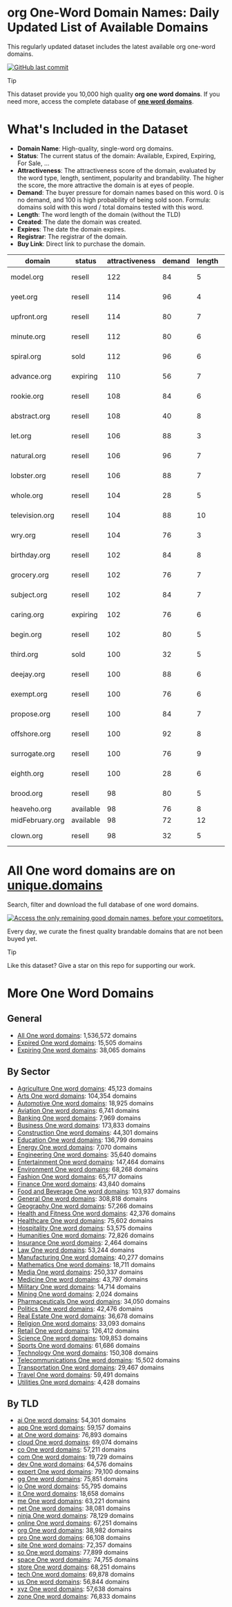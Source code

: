
# **org One-Word Domain Names**: Daily Updated List of Available Domains

This regularly updated dataset includes the latest available org one-word domains.

[![GitHub last commit](https://img.shields.io/github/last-commit/UniqueDomains/org-oneword-domains.svg?style=flat)]() 

> [!TIP]
> This dataset provide you 10,000 high quality **org one word domains**.
> If you need more, access the complete database of **[one word domains](https://unique.domains?utm_source=github&utm_medium=dataset&utm_campaign=org&utm_content=description.top)**.

# What's Included in the Dataset

- **Domain Name**: High-quality, single-word org domains.
- **Status**: The current status of the domain: Available, Expired, Expiring, For Sale, ...
- **Attractiveness**: The attractiveness score of the domain, evaluated by the word type, length, sentiment, popularity and brandability. The higher the score, the more attractive the domain is at eyes of people.
- **Demand**: The buyer pressure for domain names based on this word. 0 is no demand, and 100 is high probability of being sold soon. Formula: domains sold with this word / total domains tested with this word.
- **Length**: The word length of the domain (without the TLD)
- **Created**: The date the domain was created.
- **Expires**: The date the domain expires.
- **Registrar**: The registrar of the domain.
- **Buy Link**: Direct link to purchase the domain.

| domain          | status    | attractiveness | demand | length | created          | expires          | registrar                               | sectors                               |
| --------------- | --------- | -------------- | ------ | ------ | ---------------- | ---------------- | --------------------------------------- | ------------------------------------- |
| model.org       | resell    | 122            | 84     | 5      | 25/06/1997 04:00 | 24/06/2026 04:00 | Gabia, Inc.                             | Business,Fashion,Technology           |
| yeet.org        | resell    | 114            | 96     | 4      | 14/12/2015 14:30 | 14/12/2025 14:30 | GoDaddy.com, LLC                        | Entertainment,Media,Sports            |
| upfront.org     | resell    | 114            | 80     | 7      | 06/11/2002 05:15 | 06/11/2025 05:15 | eNom, LLC                               | Business,Finance,Media                |
| minute.org      | resell    | 112            | 80     | 6      | 23/05/2002 18:27 | 23/05/2026 18:27 | Sav.com, LLC                            | Education,Science                     |
| spiral.org      | sold      | 112            | 96     | 6      | 10/07/1997 04:00 | 09/07/2026 04:00 | Epik LLC                                | Arts,Engineering,Science              |
| advance.org     | expiring  | 110            | 56     | 7      | 18/08/2002 18:06 | 18/08/2025 18:06 | GoDaddy.com, LLC                        | Business,Education,Healthcare         |
| rookie.org      | resell    | 108            | 84     | 6      | 14/04/2005 18:55 | 14/04/2026 18:55 | GoDaddy.com, LLC                        | Entertainment,Media,Sports            |
| abstract.org    | resell    | 108            | 40     | 8      | 26/09/2000 10:49 | 26/09/2025 10:49 | GoDaddy.com, LLC                        | Arts,Humanities,Science               |
| let.org         | resell    | 106            | 88     | 3      | 14/03/2000 01:51 | 14/03/2026 01:51 | PDR Ltd. d/b/a PublicDomainRegistry.com | Business,Law,Real Estate              |
| natural.org     | resell    | 106            | 96     | 7      | 05/02/2001 11:31 | 05/02/2026 11:31 | PDR Ltd. d/b/a PublicDomainRegistry.com | Environment,Food and Beverage,Science |
| lobster.org     | resell    | 106            | 88     | 7      | 05/08/2002 18:02 | 05/08/2026 18:02 | Sea Wasp, LLC                           | Food and Beverage,Hospitality,Retail  |
| whole.org       | resell    | 104            | 28     | 5      | 04/03/1998 05:00 | 03/03/2026 05:00 | GoDaddy.com, LLC                        | Business,Real Estate                  |
| television.org  | resell    | 104            | 88     | 10     | 28/10/1996 05:00 | 27/10/2025 04:00 | GoDaddy.com, LLC                        | Entertainment,Media                   |
| wry.org         | resell    | 104            | 76     | 3      | 04/02/2002 18:06 | 04/02/2027 18:06 | Dynadot Inc                             | Arts,Humanities,Media                 |
| birthday.org    | resell    | 102            | 84     | 8      | 14/02/2001 11:32 | 14/02/2026 11:32 | PDR Ltd. d/b/a PublicDomainRegistry.com | Entertainment,Hospitality,Retail      |
| grocery.org     | resell    | 102            | 76     | 7      | 10/03/1999 05:00 | 10/03/2026 05:00 | GoDaddy.com, LLC                        | Food and Beverage,Retail              |
| subject.org     | resell    | 102            | 84     | 7      | 02/05/1999 11:11 | 02/05/2026 11:10 | GoDaddy.com, LLC                        | Education,Media                       |
| caring.org      | expiring  | 102            | 76     | 6      | 09/07/1997 04:00 | 08/07/2025 04:00 | GoDaddy.com, LLC                        | Business,Education,Healthcare         |
| begin.org       | resell    | 102            | 80     | 5      | 05/04/2001 10:45 | 05/04/2027 11:45 | GoDaddy.com, LLC                        | Business                              |
| third.org       | sold      | 100            | 32     | 5      | 20/01/1998 06:00 | 19/01/2026 06:00 | TurnCommerce, Inc. DBA NameBright.com   | Mathematics                           |
| deejay.org      | resell    | 100            | 88     | 6      | 22/09/2003 14:34 | 22/09/2026 14:34 | GoDaddy.com, LLC                        | Entertainment,Media,Technology        |
| exempt.org      | resell    | 100            | 76     | 6      | 13/12/2004 19:02 | 13/12/2025 19:02 | Sea Wasp, LLC                           | Business,Finance,Law                  |
| propose.org     | resell    | 100            | 84     | 7      | 01/12/1999 07:17 | 01/12/2025 07:17 | Gabia, Inc.                             | Business,Education,Politics           |
| offshore.org    | resell    | 100            | 92     | 8      | 07/08/1996 04:00 | 06/08/2027 04:00 | GoDaddy.com, LLC                        | Finance                               |
| surrogate.org   | resell    | 100            | 76     | 9      | 20/07/2013 14:30 | 20/07/2026 14:30 | Dynadot Inc                             | Healthcare                            |
| eighth.org      | resell    | 100            | 28     | 6      | 24/06/2013 14:30 | 24/06/2026 14:30 | CommuniGal Communication Ltd.           | Mathematics                           |
| brood.org       | resell    | 98             | 80     | 5      | 13/01/1999 05:00 | 13/01/2026 05:00 | GoDaddy.com, LLC                        | Agriculture,Environment,Science       |
| heaveho.org     | available | 98             | 76     | 8      |                  |                  |                                         | Entertainment,Sports,Transportation   |
| midFebruary.org | available | 98             | 72     | 12     |                  |                  |                                         | General                               |
| clown.org       | resell    | 98             | 32     | 5      | 22/02/1999 05:00 | 22/02/2026 05:00 | Sea Wasp, LLC                           | Entertainment                         |

# All One word domains are on [unique.domains](https://unique.domains?utm_source=github&utm_medium=dataset&utm_campaign=org&utm_content=description.bottom)

Search, filter and download the full database of one word domains.

[![Access the only remaining good domain names, before your competitors.](https://github.com/UniqueDomains/org-oneword-domains/blob/main/unique.domains.jpg?raw=true)](https://unique.domains?utm_source=github&utm_medium=dataset&utm_campaign=org&utm_content=description.image)

Every day, we curate the finest quality brandable domains that are not been buyed yet.

> [!TIP]
> Like this dataset? Give a star on this repo for supporting our work.

# More One Word Domains

## General

- [All One word domains](https://github.com/UniqueDomains/oneword-domains): 1,536,572 domains
- [Expired One word domains](https://github.com/UniqueDomains/expired-oneword-domains): 15,505 domains
- [Expiring One word domains](https://github.com/UniqueDomains/expiring-oneword-domains): 38,065 domains
## By Sector

- [Agriculture One word domains](https://github.com/UniqueDomains/agriculture-oneword-domains): 45,123 domains
- [Arts One word domains](https://github.com/UniqueDomains/arts-oneword-domains): 104,354 domains
- [Automotive One word domains](https://github.com/UniqueDomains/automotive-oneword-domains): 18,925 domains
- [Aviation One word domains](https://github.com/UniqueDomains/aviation-oneword-domains): 6,741 domains
- [Banking One word domains](https://github.com/UniqueDomains/banking-oneword-domains): 7,969 domains
- [Business One word domains](https://github.com/UniqueDomains/business-oneword-domains): 173,833 domains
- [Construction One word domains](https://github.com/UniqueDomains/construction-oneword-domains): 44,301 domains
- [Education One word domains](https://github.com/UniqueDomains/education-oneword-domains): 136,799 domains
- [Energy One word domains](https://github.com/UniqueDomains/energy-oneword-domains): 7,070 domains
- [Engineering One word domains](https://github.com/UniqueDomains/engineering-oneword-domains): 35,640 domains
- [Entertainment One word domains](https://github.com/UniqueDomains/entertainment-oneword-domains): 147,464 domains
- [Environment One word domains](https://github.com/UniqueDomains/environment-oneword-domains): 68,268 domains
- [Fashion One word domains](https://github.com/UniqueDomains/fashion-oneword-domains): 65,717 domains
- [Finance One word domains](https://github.com/UniqueDomains/finance-oneword-domains): 43,840 domains
- [Food and Beverage One word domains](https://github.com/UniqueDomains/food-and-beverage-oneword-domains): 103,937 domains
- [General One word domains](https://github.com/UniqueDomains/general-oneword-domains): 308,818 domains
- [Geography One word domains](https://github.com/UniqueDomains/geography-oneword-domains): 57,266 domains
- [Health and Fitness One word domains](https://github.com/UniqueDomains/health-and-fitness-oneword-domains): 42,376 domains
- [Healthcare One word domains](https://github.com/UniqueDomains/healthcare-oneword-domains): 75,602 domains
- [Hospitality One word domains](https://github.com/UniqueDomains/hospitality-oneword-domains): 53,575 domains
- [Humanities One word domains](https://github.com/UniqueDomains/humanities-oneword-domains): 72,826 domains
- [Insurance One word domains](https://github.com/UniqueDomains/insurance-oneword-domains): 2,464 domains
- [Law One word domains](https://github.com/UniqueDomains/law-oneword-domains): 53,244 domains
- [Manufacturing One word domains](https://github.com/UniqueDomains/manufacturing-oneword-domains): 40,277 domains
- [Mathematics One word domains](https://github.com/UniqueDomains/mathematics-oneword-domains): 18,711 domains
- [Media One word domains](https://github.com/UniqueDomains/media-oneword-domains): 250,337 domains
- [Medicine One word domains](https://github.com/UniqueDomains/medicine-oneword-domains): 43,797 domains
- [Military One word domains](https://github.com/UniqueDomains/military-oneword-domains): 14,714 domains
- [Mining One word domains](https://github.com/UniqueDomains/mining-oneword-domains): 2,024 domains
- [Pharmaceuticals One word domains](https://github.com/UniqueDomains/pharmaceuticals-oneword-domains): 34,050 domains
- [Politics One word domains](https://github.com/UniqueDomains/politics-oneword-domains): 42,476 domains
- [Real Estate One word domains](https://github.com/UniqueDomains/real-estate-oneword-domains): 36,678 domains
- [Religion One word domains](https://github.com/UniqueDomains/religion-oneword-domains): 33,093 domains
- [Retail One word domains](https://github.com/UniqueDomains/retail-oneword-domains): 126,412 domains
- [Science One word domains](https://github.com/UniqueDomains/science-oneword-domains): 109,853 domains
- [Sports One word domains](https://github.com/UniqueDomains/sports-oneword-domains): 61,686 domains
- [Technology One word domains](https://github.com/UniqueDomains/technology-oneword-domains): 150,308 domains
- [Telecommunications One word domains](https://github.com/UniqueDomains/telecommunications-oneword-domains): 15,502 domains
- [Transportation One word domains](https://github.com/UniqueDomains/transportation-oneword-domains): 29,467 domains
- [Travel One word domains](https://github.com/UniqueDomains/travel-oneword-domains): 59,491 domains
- [Utilities One word domains](https://github.com/UniqueDomains/utilities-oneword-domains): 4,428 domains
## By TLD

- [ai One word domains](https://github.com/UniqueDomains/ai-oneword-domains): 54,301 domains
- [app One word domains](https://github.com/UniqueDomains/app-oneword-domains): 59,157 domains
- [at One word domains](https://github.com/UniqueDomains/at-oneword-domains): 76,893 domains
- [cloud One word domains](https://github.com/UniqueDomains/cloud-oneword-domains): 69,074 domains
- [co One word domains](https://github.com/UniqueDomains/co-oneword-domains): 57,211 domains
- [com One word domains](https://github.com/UniqueDomains/com-oneword-domains): 19,729 domains
- [dev One word domains](https://github.com/UniqueDomains/dev-oneword-domains): 64,576 domains
- [expert One word domains](https://github.com/UniqueDomains/expert-oneword-domains): 79,100 domains
- [gg One word domains](https://github.com/UniqueDomains/gg-oneword-domains): 75,851 domains
- [io One word domains](https://github.com/UniqueDomains/io-oneword-domains): 55,795 domains
- [it One word domains](https://github.com/UniqueDomains/it-oneword-domains): 18,658 domains
- [me One word domains](https://github.com/UniqueDomains/me-oneword-domains): 63,221 domains
- [net One word domains](https://github.com/UniqueDomains/net-oneword-domains): 38,081 domains
- [ninja One word domains](https://github.com/UniqueDomains/ninja-oneword-domains): 78,129 domains
- [online One word domains](https://github.com/UniqueDomains/online-oneword-domains): 67,251 domains
- [org One word domains](https://github.com/UniqueDomains/org-oneword-domains): 38,982 domains
- [pro One word domains](https://github.com/UniqueDomains/pro-oneword-domains): 66,108 domains
- [site One word domains](https://github.com/UniqueDomains/site-oneword-domains): 72,357 domains
- [so One word domains](https://github.com/UniqueDomains/so-oneword-domains): 77,899 domains
- [space One word domains](https://github.com/UniqueDomains/space-oneword-domains): 74,755 domains
- [store One word domains](https://github.com/UniqueDomains/store-oneword-domains): 68,251 domains
- [tech One word domains](https://github.com/UniqueDomains/tech-oneword-domains): 69,878 domains
- [us One word domains](https://github.com/UniqueDomains/us-oneword-domains): 56,844 domains
- [xyz One word domains](https://github.com/UniqueDomains/xyz-oneword-domains): 57,638 domains
- [zone One word domains](https://github.com/UniqueDomains/zone-oneword-domains): 76,833 domains
        